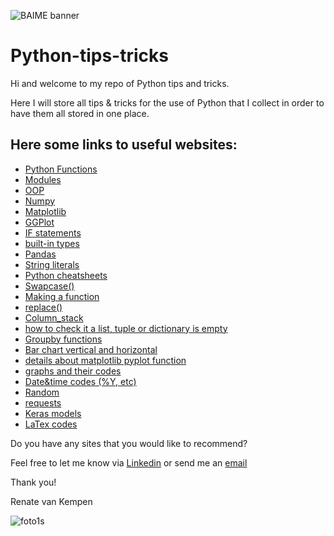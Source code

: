 ﻿![BAIME banner](https://user-images.githubusercontent.com/47600826/89530907-9b3f6480-d7ef-11ea-9849-27617f6025cf.png)# Python-tips-tricksHi and welcome to my repo of Python tips and tricks.Here I will store all tips & tricks for the use of Python that I collect in order to have them all stored in one place.## Here some links to useful websites:- [Python Functions](http://www.tutorialspoint.com/python/python_functions.htm)- [Modules](https://docs.python.org/3/tutorial/modules.html)- [OOP](https://jeffknupp.com/blog/2014/06/18/improve-your-python-python-classes-and-object-oriented-programming/)- [Numpy](http://www.numpy.org/)- [Matplotlib](https://www.datacamp.com/community/tutorials/matplotlib-tutorial-python)- [GGPlot](http://ggplot.yhathq.com/)- [IF statements](https://docs.python.org/3.5/tutorial/controlflow.html)- [built-in types](https://docs.python.org/3/library/stdtypes.html#boolean-operations-and-or-not)- [Pandas](http://pandas.pydata.org/)- [String literals](https://docs.python.org/2.0/ref/strings.html)- [Python cheatsheets](https://startupsventurecapital.com/essential-cheat-sheets-for-machine-learning-and-deep-learning-researchers-efb6a8ebd2e5)- [Swapcase()](https://www.geeksforgeeks.org/python-string-swapcase/)- [Making a function](https://stackoverflow.com/questions/51165384/how-does-one-go-about-making-a-function-which-replaces-a-specific-index)- [replace()](https://www.programiz.com/python-programming/methods/string/replace)- [Column_stack](https://docs.scipy.org/doc/numpy/reference/generated/numpy.column_stack.html)- [how to check it a list, tuple or dictionary is empty](https://www.pythoncentral.io/how-to-check-if-a-list-tuple-or-dictionary-is-empty-in-python/)- [Groupby functions](https://www.shanelynn.ie/summarising-aggregation-and-grouping-data-in-python-pandas/)- [Bar chart vertical and horizontal](https://pythonspot.com/matplotlib-bar-chart/)- [details about matplotlib pyplot function](https://matplotlib.org/api/_as_gen/matplotlib.pyplot.plot.html)- [graphs and their codes](https://python-graph-gallery.com/)- [Date&time codes (%Y, etc)](https://www.programiz.com/python-programming/datetime/strftime)- [Random](https://docs.python.org/3.3/library/random.html#random.randint)- [requests](https://2.python-requests.org//en/latest/)- [Keras models](https://keras.io/models/model/)- [LaTex codes](http://www.onemathematicalcat.org/MathJaxDocumentation/TeXSyntax.htm)Do you have any sites that you would like to recommend?Feel free to let me know via [Linkedin](https://www.linkedin.com/in/renatevankempen/) or send me an [email](renate@baime.nl)Thank you! Renate van Kempen![foto1s](https://user-images.githubusercontent.com/47600826/73173281-4f578880-4105-11ea-8862-4c54a530e7f4.jpg)